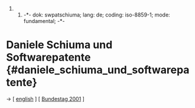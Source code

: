1.  1.  -\*- dok: swpatschiuma; lang: de; coding: iso-8859-1; mode:
        fundamental; -\*-

# Daniele Schiuma und Softwarepatente {#daniele_schiuma_und_softwarepatente}

-\> \[ [ english](SwpatschiumaEn "wikilink") \] \[ [Bundestag
2001](http://swpat.ffii.org/termine/2001/bundestag/schiuma/ "wikilink")
\]
